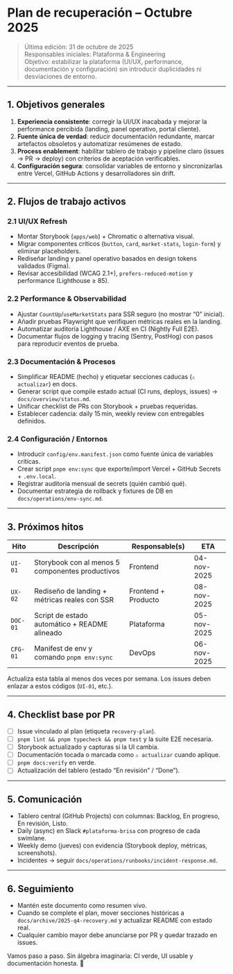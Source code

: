 # Plan de recuperación – Octubre 2025

> Última edición: 31 de octubre de 2025  
> Responsables iniciales: Plataforma & Engineering  
> Objetivo: estabilizar la plataforma (UI/UX, performance, documentación y configuración) sin introducir duplicidades ni desviaciones de entorno.

---

## 1. Objetivos generales

1. **Experiencia consistente**: corregir la UI/UX inacabada y mejorar la performance percibida (landing, panel operativo, portal cliente).
2. **Fuente única de verdad**: reducir documentación redundante, marcar artefactos obsoletos y automatizar resúmenes de estado.
3. **Process enablement**: habilitar tablero de trabajo y pipeline claro (issues → PR → deploy) con criterios de aceptación verificables.
4. **Configuración segura**: consolidar variables de entorno y sincronizarlas entre Vercel, GitHub Actions y desarrolladores sin drift.

---

## 2. Flujos de trabajo activos

### 2.1 UI/UX Refresh

- Montar Storybook (`apps/web`) + Chromatic o alternativa visual.
- Migrar componentes críticos (`button`, `card`, `market-stats`, `login-form`) y eliminar placeholders.
- Rediseñar landing y panel operativo basados en design tokens validados (Figma).
- Revisar accesibilidad (WCAG 2.1+), `prefers-reduced-motion` y performance (Lighthouse ≥ 85).

### 2.2 Performance & Observabilidad

- Ajustar `CountUp`/`useMarketStats` para SSR seguro (no mostrar “0” inicial).
- Añadir pruebas Playwright que verifiquen métricas reales en la landing.
- Automatizar auditoría Lighthouse / AXE en CI (Nightly Full E2E).
- Documentar flujos de logging y tracing (Sentry, PostHog) con pasos para reproducir eventos de prueba.

### 2.3 Documentación & Procesos

- Simplificar README (hecho) y etiquetar secciones caducas (`⚠️ actualizar`) en docs.
- Generar script que compile estado actual (CI runs, deploys, issues) → `docs/overview/status.md`.
- Unificar checklist de PRs con Storybook + pruebas requeridas.
- Establecer cadencia: daily 15 min, weekly review con entregables definidos.

### 2.4 Configuración / Entornos

- Introducir `config/env.manifest.json` como fuente única de variables críticas.
- Crear script `pnpm env:sync` que exporte/import Vercel + GitHub Secrets + `.env.local`.
- Registrar auditoría mensual de secrets (quién cambió qué).
- Documentar estrategia de rollback y fixtures de DB en `docs/operations/env-sync.md`.

---

## 3. Próximos hitos

| Hito     | Descripción                                      | Responsable(s)      | ETA         |
| -------- | ------------------------------------------------ | ------------------- | ----------- |
| `UI-01`  | Storybook con al menos 5 componentes productivos | Frontend            | 04-nov-2025 |
| `UX-02`  | Rediseño de landing + métricas reales con SSR    | Frontend + Producto | 08-nov-2025 |
| `DOC-01` | Script de estado automático + README alineado    | Plataforma          | 05-nov-2025 |
| `CFG-01` | Manifest de env y comando `pnpm env:sync`        | DevOps              | 06-nov-2025 |

Actualiza esta tabla al menos dos veces por semana. Los issues deben enlazar a estos códigos (`UI-01`, etc.).

---

## 4. Checklist base por PR

- [ ] Issue vinculado al plan (etiqueta `recovery-plan`).
- [ ] `pnpm lint && pnpm typecheck && pnpm test` y la suite E2E necesaria.
- [ ] Storybook actualizado y capturas si la UI cambia.
- [ ] Documentación tocada o marcada como `⚠️ actualizar` cuando aplique.
- [ ] `pnpm docs:verify` en verde.
- [ ] Actualización del tablero (estado “En revisión” / “Done”).

---

## 5. Comunicación

- Tablero central (GitHub Projects) con columnas: Backlog, En progreso, En revisión, Listo.
- Daily (async) en Slack `#plataforma-brisa` con progreso de cada swimlane.
- Weekly demo (jueves) con evidencia (Storybook deploy, métricas, screenshots).
- Incidentes → seguir `docs/operations/runbooks/incident-response.md`.

---

## 6. Seguimiento

- Mantén este documento como resumen vivo.
- Cuando se complete el plan, mover secciones históricas a `docs/archive/2025-q4-recovery.md` y actualizar README con estado real.
- Cualquier cambio mayor debe anunciarse por PR y quedar trazado en issues.

Vamos paso a paso. Sin álgebra imaginaria: CI verde, UI usable y documentación honesta. 💚
